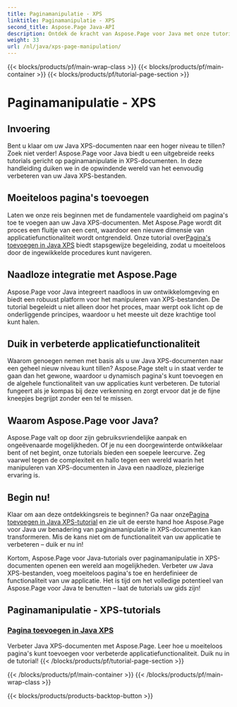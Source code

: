 ```yaml
---
title: Paginamanipulatie - XPS
linktitle: Paginamanipulatie - XPS
second_title: Aspose.Page Java-API
description: Ontdek de kracht van Aspose.Page voor Java met onze tutorials. Verbeter uw Java XPS-documenten door moeiteloos pagina's toe te voegen voor verbeterde applicatiefunctionaliteit.
weight: 33
url: /nl/java/xps-page-manipulation/
---
```


{{< blocks/products/pf/main-wrap-class >}}
{{< blocks/products/pf/main-container >}}
{{< blocks/products/pf/tutorial-page-section >}}

# Paginamanipulatie - XPS


## Invoering

Bent u klaar om uw Java XPS-documenten naar een hoger niveau te tillen? Zoek niet verder! Aspose.Page voor Java biedt u een uitgebreide reeks tutorials gericht op paginamanipulatie in XPS-documenten. In deze handleiding duiken we in de opwindende wereld van het eenvoudig verbeteren van uw Java XPS-bestanden.

## Moeiteloos pagina's toevoegen

 Laten we onze reis beginnen met de fundamentele vaardigheid om pagina's toe te voegen aan uw Java XPS-documenten. Met Aspose.Page wordt dit proces een fluitje van een cent, waardoor een nieuwe dimensie van applicatiefunctionaliteit wordt ontgrendeld. Onze tutorial over[Pagina's toevoegen in Java XPS](./add-page/) biedt stapsgewijze begeleiding, zodat u moeiteloos door de ingewikkelde procedures kunt navigeren.

## Naadloze integratie met Aspose.Page

Aspose.Page voor Java integreert naadloos in uw ontwikkelomgeving en biedt een robuust platform voor het manipuleren van XPS-bestanden. De tutorial begeleidt u niet alleen door het proces, maar werpt ook licht op de onderliggende principes, waardoor u het meeste uit deze krachtige tool kunt halen.

## Duik in verbeterde applicatiefunctionaliteit

Waarom genoegen nemen met basis als u uw Java XPS-documenten naar een geheel nieuw niveau kunt tillen? Aspose.Page stelt u in staat verder te gaan dan het gewone, waardoor u dynamisch pagina's kunt toevoegen en de algehele functionaliteit van uw applicaties kunt verbeteren. De tutorial fungeert als je kompas bij deze verkenning en zorgt ervoor dat je de fijne kneepjes begrijpt zonder een tel te missen.

## Waarom Aspose.Page voor Java?

Aspose.Page valt op door zijn gebruiksvriendelijke aanpak en ongeëvenaarde mogelijkheden. Of je nu een doorgewinterde ontwikkelaar bent of net begint, onze tutorials bieden een soepele leercurve. Zeg vaarwel tegen de complexiteit en hallo tegen een wereld waarin het manipuleren van XPS-documenten in Java een naadloze, plezierige ervaring is.

## Begin nu!

 Klaar om aan deze ontdekkingsreis te beginnen? Ga naar onze[Pagina toevoegen in Java XPS-tutorial](./add-page/) en zie uit de eerste hand hoe Aspose.Page voor Java uw benadering van paginamanipulatie in XPS-documenten kan transformeren. Mis de kans niet om de functionaliteit van uw applicatie te verbeteren – duik er nu in!

Kortom, Aspose.Page voor Java-tutorials over paginamanipulatie in XPS-documenten openen een wereld aan mogelijkheden. Verbeter uw Java XPS-bestanden, voeg moeiteloos pagina's toe en herdefinieer de functionaliteit van uw applicatie. Het is tijd om het volledige potentieel van Aspose.Page voor Java te benutten – laat de tutorials uw gids zijn!
## Paginamanipulatie - XPS-tutorials
### [Pagina toevoegen in Java XPS](./add-page/)
Verbeter Java XPS-documenten met Aspose.Page. Leer hoe u moeiteloos pagina's kunt toevoegen voor verbeterde applicatiefunctionaliteit. Duik nu in de tutorial!
{{< /blocks/products/pf/tutorial-page-section >}}

{{< /blocks/products/pf/main-container >}}
{{< /blocks/products/pf/main-wrap-class >}}

{{< blocks/products/products-backtop-button >}}
